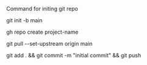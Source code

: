 Command for initing git repo

git init -b main

gh repo create project-name

git pull --set-upstream origin main

git add . && git commit -m "initial commit" && git push
